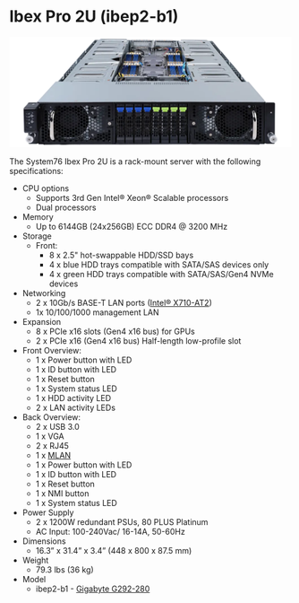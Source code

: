 # Ibex Pro 2U (ibep2-b1)

![Ibex Pro 2U](./img/ibep2-b1-frontports.webp)

The System76 Ibex Pro 2U is a rack-mount server with the following specifications:

- CPU options
  - Supports 3rd Gen Intel® Xeon® Scalable processors
  - Dual processors
- Memory
  - Up to 6144GB (24x256GB) ECC DDR4 @ 3200 MHz
- Storage
  - Front:
    - 8 x 2.5" hot-swappable HDD/SSD bays
    - 4 x blue HDD trays compatible with SATA/SAS devices only
    - 4 x green HDD trays compatible with SATA/SAS/Gen4 NVMe devices
- Networking
  - 2 x 10Gb/s BASE-T LAN ports ([Intel® X710-AT2](https://www.intel.com/content/www/us/en/products/sku/189534/intel-ethernet-controller-x710at2/specifications.html))
  - 1x 10/100/1000 management LAN
- Expansion
  - 8 x PCIe x16 slots (Gen4 x16 bus) for GPUs
  - 2 x PCIe x16 (Gen4 x16 bus) Half-length low-profile slot
- Front Overview:
  - 1 x Power button with LED
  - 1 x ID button with LED
  - 1 x Reset button
  - 1 x System status LED
  - 1 x HDD activity LED
  - 2 x LAN activity LEDs
- Back Overview:
  - 2 x USB 3.0
  - 1 x VGA
  - 2 x RJ45
  - 1 x [MLAN](./ibep2-b1_manual.pdf#page=104)
  - 1 x Power button with LED
  - 1 x ID button with LED
  - 1 x Reset button
  - 1 x NMI button
  - 1 x System status LED
- Power Supply
  - 2 x 1200W redundant PSUs, 80 PLUS Platinum
  - AC Input: 100-240Vac/ 16-14A, 50-60Hz
- Dimensions
  - 16.3” x 31.4” x 3.4” (448 x 800 x 87.5 mm)
- Weight
  - 79.3 lbs (36 kg)
- Model
  - ibep2-b1 - [Gigabyte G292-280](./ibep2-b1_manual.pdf)
